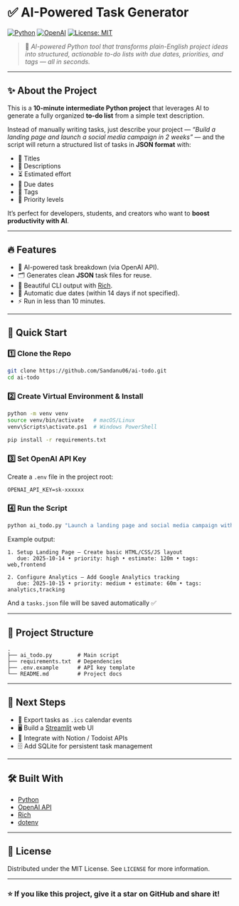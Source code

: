 
# ✅ AI-Powered Task Generator

[![Python](https://img.shields.io/badge/Python-3.8%2B-blue.svg)](https://www.python.org/)
[![OpenAI](https://img.shields.io/badge/OpenAI-API-green.svg)](https://platform.openai.com/)
[![License: MIT](https://img.shields.io/badge/License-MIT-yellow.svg)](LICENSE)

> 🚀 *AI-powered Python tool that transforms plain-English project ideas into structured, actionable to-do lists with due dates, priorities, and tags — all in seconds.*

---

## ✨ About the Project
This is a **10-minute intermediate Python project** that leverages AI to generate a fully organized **to-do list** from a simple text description.  

Instead of manually writing tasks, just describe your project — *“Build a landing page and launch a social media campaign in 2 weeks”* — and the script will return a structured list of tasks in **JSON format** with:
- 📌 Titles  
- 📝 Descriptions  
- ⏳ Estimated effort  
- 📅 Due dates  
- 🔖 Tags  
- 🚦 Priority levels  

It’s perfect for developers, students, and creators who want to **boost productivity with AI**.

---

## 🔥 Features
- 🧠 AI-powered task breakdown (via OpenAI API).  
- 🗂 Generates clean **JSON** task files for reuse.  
- 🎨 Beautiful CLI output with [Rich](https://github.com/Textualize/rich).  
- 📅 Automatic due dates (within 14 days if not specified).  
- ⚡ Run in less than 10 minutes.  

---

## 🚀 Quick Start

### 1️⃣ Clone the Repo
```bash
git clone https://github.com/Sandanu06/ai-todo.git
cd ai-todo
````

### 2️⃣ Create Virtual Environment & Install

```bash
python -m venv venv
source venv/bin/activate   # macOS/Linux
venv\Scripts\activate.ps1  # Windows PowerShell

pip install -r requirements.txt
```

### 3️⃣ Set OpenAI API Key

Create a `.env` file in the project root:

```
OPENAI_API_KEY=sk-xxxxxx
```

### 4️⃣ Run the Script

```bash
python ai_todo.py "Launch a landing page and social media campaign within 2 weeks"
```

Example output:

```
1. Setup Landing Page — Create basic HTML/CSS/JS layout
   due: 2025-10-14 • priority: high • estimate: 120m • tags: web,frontend

2. Configure Analytics — Add Google Analytics tracking
   due: 2025-10-15 • priority: medium • estimate: 60m • tags: analytics,tracking
```

And a `tasks.json` file will be saved automatically ✅

---

## 📂 Project Structure

```
.
├── ai_todo.py        # Main script
├── requirements.txt  # Dependencies
├── .env.example      # API key template
└── README.md         # Project docs
```

---

## 🌱 Next Steps

* 📆 Export tasks as `.ics` calendar events
* 🖥️ Build a [Streamlit](https://streamlit.io/) web UI
* 📲 Integrate with Notion / Todoist APIs
* 🗄️ Add SQLite for persistent task management

---

## 🛠️ Built With

* [Python](https://www.python.org/)
* [OpenAI API](https://platform.openai.com/)
* [Rich](https://github.com/Textualize/rich)
* [dotenv](https://pypi.org/project/python-dotenv/)

---

## 📜 License

Distributed under the MIT License. See `LICENSE` for more information.

---

### ⭐ If you like this project, give it a star on GitHub and share it!

```
